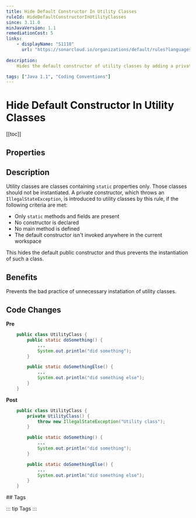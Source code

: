 ```yaml
---
title: Hide Default Constructor In Utility Classes
ruleId: HideDefaultConstructorInUtilityClasses
since: 3.11.0
minJavaVersion: 1.1
remediationCost: 5
links:
    - displayName: "S1118"
      url: "https://sonarcloud.io/organizations/default/rules?languages=java&open=java%3AS1118&q=S1118"
    
description:
    Hides the default constructor of utility classes by adding a private constructor.

tags: ["Java 1.1", "Coding Conventions"]
---
```


# Hide Default Constructor In Utility Classes

[[toc]]

## Properties

<RuleProperties />


## Description

Utility classes are classes containing `static` properties only. Those classes should not be instantiated. A private constructor, which throws an `IllegalStateException`, is introduced to utility classes by this rule, if the following criteria are met:
- Only `static` methods and fields are present
- No constructor is declared
- No main method is defined
- The default constructor isn't invoked anywhere in the current workspace

This hides the default public constructor and thus prevents the instantiation of such a class.

## Benefits

Prevents the bad practice of unnecessary instatiation of utility classes.


## Code Changes

__Pre__

```java
    public class UtilityClass {
        public static doSomething() {
            ...
            System.out.println("did something");
        }

        public static doSomethingElse() {
            ...
            System.out.println("did something else");
        }
    }
```

__Post__

```java
    public class UtilityClass {
        private UtilityClass() {
            throw new IllegalStateException("Utility class");
        }

        public static doSomething() {
            ...
            System.out.println("did something");
        }

        public static doSomethingElse() {
            ...
            System.out.println("did something else");
        }
    }
```

<VersionNotice />
## Tags

::: tip Tags
<TagLinks />
:::